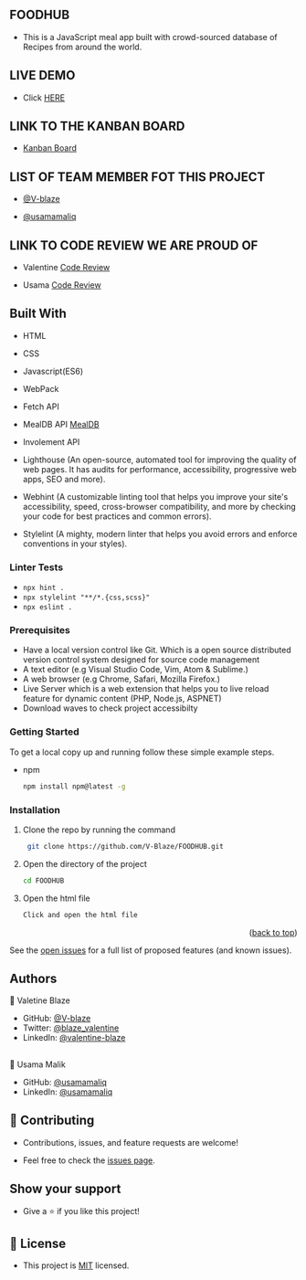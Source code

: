 ## FOODHUB

- This is a JavaScript meal app built with crowd-sourced database of Recipes from around the world.

## LIVE DEMO

- Click [HERE](https://v-blaze.github.io/FOODHUB/dist/) 

## LINK TO THE KANBAN BOARD

- [Kanban Board](https://github.com/users/V-Blaze/projects/1)

## LIST OF TEAM MEMBER FOT THIS PROJECT

- [@V-blaze](https://github.com/V-Blaze)

- [@usamamaliq](https://github.com/usamamaliq)

## LINK TO CODE REVIEW WE ARE PROUD OF

- Valentine [Code Review](https://github.com/V-Blaze/FOODHUB/pull/32)

- Usama [Code Review](https://github.com/V-Blaze/FOODHUB/pull/34)


## Built With

- HTML

- CSS

- Javascript(ES6)

- WebPack

- Fetch API

- MealDB API [MealDB](https://www.themealdb.com/api.php)

- Involement API

- Lighthouse (An open-source, automated tool for improving the quality of web pages. It has audits for performance, accessibility, progressive web apps, SEO and more).

- Webhint (A customizable linting tool that helps you improve your site's accessibility, speed, cross-browser compatibility, and more by checking your code for best practices and common errors).

- Stylelint (A mighty, modern linter that helps you avoid errors and enforce conventions in your styles).

### Linter Tests

- `npx hint .`
- `npx stylelint "**/*.{css,scss}"`
- `npx eslint .`

### Prerequisites

- Have a local version control like Git. Which is a open source distributed version control system designed for source code management
- A text editor (e.g Visual Studio Code, Vim, Atom & Sublime.)
- A web browser (e.g Chrome, Safari, Mozilla Firefox.)
- Live Server which is a web extension that helps you to live reload feature for dynamic content (PHP, Node.js, ASPNET)
- Download waves to check project accessibilty

### Getting Started

To get a local copy up and running follow these simple example steps.

- npm
  ```sh
  npm install npm@latest -g
  ```

### Installation

1. Clone the repo by running the command
   ```sh
    git clone https://github.com/V-Blaze/FOODHUB.git
   ```
2. Open the directory of the project
   ```sh
   cd FOODHUB
   ```
3. Open the html file
   ```sh
   Click and open the html file
   ```

<p align="right">(<a href="#top">back to top</a>)</p>

See the [open issues](#) for a full list of proposed features (and known issues).

## Authors

👤 Valetine Blaze

- GitHub: [@V-blaze](https://github.com/V-Blaze)
- Twitter: [@blaze_valentine](https://twitter.com/blaze_valentine)
- LinkedIn: [@valentine-blaze](https://www.linkedin.com/in/valentine-blaze/)

## 

👤 Usama Malik

- GitHub: [@usamamaliq](https://github.com/usamamaliq)
- LinkedIn: [@usamamaliq](https://www.linkedin.com/in/usamamaliq/)

## 🤝 Contributing

- Contributions, issues, and feature requests are welcome!

- Feel free to check the [issues page](https://github.com/V-Blaze/FOODHUB.git/issues).

## Show your support

- Give a ⭐️ if you like this project!

## 📝 License

- This project is [MIT](https://github.com/V-Blaze/FOODHUB/blob/dev/LICENSE) licensed.
